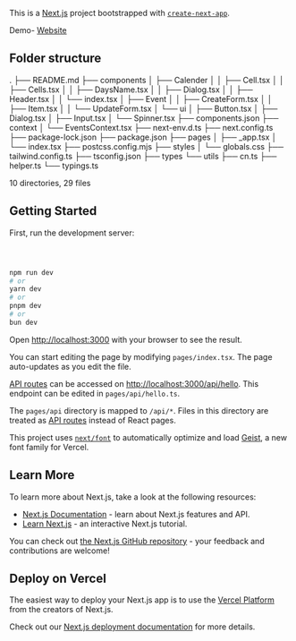 This is a [Next.js](https://nextjs.org) project bootstrapped with [`create-next-app`](https://nextjs.org/docs/pages/api-reference/create-next-app).

Demo- [Website](https://interactive-event-scheduler.vercel.app)

## Folder structure

.
├── README.md
├── components
│ ├── Calender
│ │ ├── Cell.tsx
│ │ ├── Cells.tsx
│ │ ├── DaysName.tsx
│ │ ├── Dialog.tsx
│ │ ├── Header.tsx
│ │ └── index.tsx
│ ├── Event
│ │ ├── CreateForm.tsx
│ │ ├── Item.tsx
│ │ └── UpdateForm.tsx
│ └── ui
│ ├── Button.tsx
│ ├── Dialog.tsx
│ ├── Input.tsx
│ └── Spinner.tsx
├── components.json
├── context
│ └── EventsContext.tsx
├── next-env.d.ts
├── next.config.ts
├── package-lock.json
├── package.json
├── pages
│ ├── \_app.tsx
│ └── index.tsx
├── postcss.config.mjs
├── styles
│ └── globals.css
├── tailwind.config.ts
├── tsconfig.json
├── types
└── utils
├── cn.ts
├── helper.ts
└── typings.ts

10 directories, 29 files

## Getting Started

First, run the development server:

```bash



npm run dev
# or
yarn dev
# or
pnpm dev
# or
bun dev
```

Open [http://localhost:3000](http://localhost:3000) with your browser to see the result.

You can start editing the page by modifying `pages/index.tsx`. The page auto-updates as you edit the file.

[API routes](https://nextjs.org/docs/pages/building-your-application/routing/api-routes) can be accessed on [http://localhost:3000/api/hello](http://localhost:3000/api/hello). This endpoint can be edited in `pages/api/hello.ts`.

The `pages/api` directory is mapped to `/api/*`. Files in this directory are treated as [API routes](https://nextjs.org/docs/pages/building-your-application/routing/api-routes) instead of React pages.

This project uses [`next/font`](https://nextjs.org/docs/pages/building-your-application/optimizing/fonts) to automatically optimize and load [Geist](https://vercel.com/font), a new font family for Vercel.

## Learn More

To learn more about Next.js, take a look at the following resources:

- [Next.js Documentation](https://nextjs.org/docs) - learn about Next.js features and API.
- [Learn Next.js](https://nextjs.org/learn-pages-router) - an interactive Next.js tutorial.

You can check out [the Next.js GitHub repository](https://github.com/vercel/next.js) - your feedback and contributions are welcome!

## Deploy on Vercel

The easiest way to deploy your Next.js app is to use the [Vercel Platform](https://vercel.com/new?utm_medium=default-template&filter=next.js&utm_source=create-next-app&utm_campaign=create-next-app-readme) from the creators of Next.js.

Check out our [Next.js deployment documentation](https://nextjs.org/docs/pages/building-your-application/deploying) for more details.
